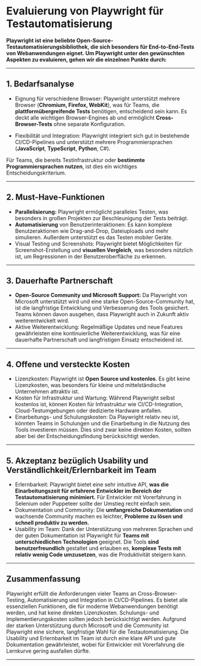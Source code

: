 # Evaluierung von Playwright für Testautomatisierung

__Playwright ist eine beliebte Open-Source-Testautomatisierungsbibliothek, die sich besonders für End-to-End-Tests von Webanwendungen eignet. Um Playwright unter den gewünschten Aspekten zu evaluieren, gehen wir die einzelnen Punkte durch:__

---

## 1. Bedarfsanalyse

- Eignung für verschiedene Browser: Playwright unterstützt mehrere Browser (__Chromium, Firefox, WebKit__), was für Teams, die __plattformübergreifende Tests__ benötigen, entscheidend sein kann. Es deckt alle wichtigen Browser-Engines ab und ermöglicht __Cross-Browser-Tests__ ohne separate Konfiguration.

- Flexibilität und Integration: Playwright integriert sich gut in bestehende CI/CD-Pipelines und unterstützt mehrere Programmiersprachen (__JavaScript__, __TypeScript__, __Python__, C#).

Für Teams, die bereits Testinfrastruktur oder __bestimmte Programmiersprachen nutzen__, ist dies ein wichtiges Entscheidungskriterium.

---

## 2. Must-Have-Funktionen

- __Parallelisierung:__ Playwright ermöglicht paralleles Testen, was besonders in großen Projekten zur Beschleunigung der Tests beiträgt.
- __Automatisierung__ von Benutzerinteraktionen: Es kann komplexe Benutzeraktionen wie Drag-and-Drop, Dateiuploads und mehr simulieren. Außerdem unterstützt es das Testen mobiler Geräte.
- Visual Testing und Screenshots: Playwright bietet Möglichkeiten für Screenshot-Erstellung und __visuellen Vergleich__, was besonders nützlich ist, um Regressionen in der Benutzeroberfläche zu erkennen.

---

## 3. Dauerhafte Partnerschaft

- __Open-Source Community und Microsoft Support:__ Da Playwright von Microsoft unterstützt wird und eine starke Open-Source-Community hat, ist die langfristige Entwicklung und Verbesserung des Tools gesichert. Teams können davon ausgehen, dass Playwright auch in Zukunft aktiv weiterentwickelt wird.
- Aktive Weiterentwicklung: Regelmäßige Updates und neue Features gewährleisten eine kontinuierliche Weiterentwicklung, was für eine dauerhafte Partnerschaft und langfristigen Einsatz entscheidend ist.

---

## 4. Offene und versteckte Kosten

- Lizenzkosten: Playwright ist __Open Source und kostenlos__. Es gibt keine Lizenzkosten, was besonders für kleine und mittelständische Unternehmen attraktiv ist.
- Kosten für Infrastruktur und Wartung: Während Playwright selbst kostenlos ist, können Kosten für Infrastruktur wie CI/CD-Integration, Cloud-Testumgebungen oder dedizierte Hardware anfallen.
- Einarbeitungs- und Schulungskosten: Da Playwright relativ neu ist, könnten Teams in Schulungen und die Einarbeitung in die Nutzung des Tools investieren müssen. Dies sind zwar keine direkten Kosten, sollten aber bei der Entscheidungsfindung berücksichtigt werden.

---

## 5. Akzeptanz bezüglich Usability und Verständlichkeit/Erlernbarkeit im Team

- Erlernbarkeit: Playwright bietet eine sehr intuitive API, __was die Einarbeitungszeit für erfahrene Entwickler im Bereich der Testautomatisierung minimiert.__ Für Entwickler mit Vorerfahrung in Selenium oder Puppeteer sollte der Umstieg recht einfach sein.
- Dokumentation und Community: Die __umfangreiche Dokumentation__ und wachsende Community machen es leichter, __Probleme zu lösen und schnell produktiv zu werden.__
- Usability im Team: Dank der Unterstützung von mehreren Sprachen und der guten Dokumentation ist Playwright für __Teams mit unterschiedlichen Technologien__ geeignet. Die Tools __sind benutzerfreundlich__ gestaltet und erlauben es, __komplexe Tests mit relativ wenig Code umzusetzen__, was die Produktivität steigern kann.

---

## Zusammenfassung

Playwright erfüllt die Anforderungen vieler Teams an Cross-Browser-Testing, Automatisierung und Integration in CI/CD-Pipelines. Es bietet alle essenziellen Funktionen, die für moderne Webanwendungen benötigt werden, und hat keine direkten Lizenzkosten. Schulungs- und Implementierungskosten sollten jedoch berücksichtigt werden. Aufgrund der starken Unterstützung durch Microsoft und die Community ist Playwright eine sichere, langfristige Wahl für die Testautomatisierung. Die Usability und Erlernbarkeit im Team ist durch eine klare API und gute Dokumentation gewährleistet, wobei für Entwickler mit Vorerfahrung die Lernkurve gering ausfallen dürfte.

---
